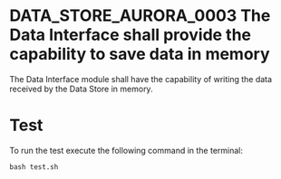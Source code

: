 # DATA_STORE_AURORA_0003 The Data Interface shall provide the capability to save data in memory

The Data Interface module shall have the capability of writing the
data received by the Data Store in memory.

# Test

To run the test execute the following command in the terminal:

```
bash test.sh
```
